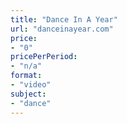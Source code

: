 ```yaml
---
title: "Dance In A Year"
url: "danceinayear.com"
price: 
- "0"
pricePerPeriod: 
- "n/a"
format: 
- "video"
subject: 
- "dance"
---
```

